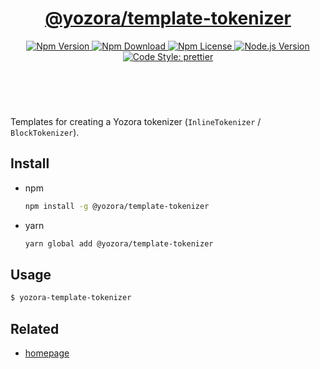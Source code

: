 <header>
  <h1 align="center">
    <a href="https://github.com/yozorajs/yozora/tree/v2.3.1/scaffolds/template-tokenizer#readme">@yozora/template-tokenizer</a>
  </h1>
  <div align="center">
    <a href="https://www.npmjs.com/package/@yozora/template-tokenizer">
      <img
        alt="Npm Version"
        src="https://img.shields.io/npm/v/@yozora/template-tokenizer.svg"
      />
    </a>
    <a href="https://www.npmjs.com/package/@yozora/template-tokenizer">
      <img
        alt="Npm Download"
        src="https://img.shields.io/npm/dm/@yozora/template-tokenizer.svg"
      />
    </a>
    <a href="https://www.npmjs.com/package/@yozora/template-tokenizer">
      <img
        alt="Npm License"
        src="https://img.shields.io/npm/l/@yozora/template-tokenizer.svg"
      />
    </a>
    <a href="https://github.com/nodejs/node">
      <img
        alt="Node.js Version"
        src="https://img.shields.io/node/v/@yozora/template-tokenizer"
      />
    </a>
    <a href="https://github.com/prettier/prettier">
      <img
        alt="Code Style: prettier"
        src="https://img.shields.io/badge/code_style-prettier-ff69b4.svg?style=flat-square"
      />
    </a>
  </div>
</header>
<br/>

Templates for creating a Yozora tokenizer (`InlineTokenizer` / `BlockTokenizer`).

## Install

- npm

  ```bash
  npm install -g @yozora/template-tokenizer
  ```

- yarn

  ```bash
  yarn global add @yozora/template-tokenizer
  ```

## Usage

```bash
$ yozora-template-tokenizer
```

## Related

- [homepage][]

[homepage]: https://github.com/yozorajs/yozora/tree/v2.3.1/scaffolds/template-tokenizer#readme
